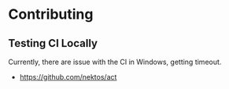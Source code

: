 # Contributing

## Testing CI Locally

Currently, there are issue with the CI in Windows, getting timeout.

- <https://github.com/nektos/act>
